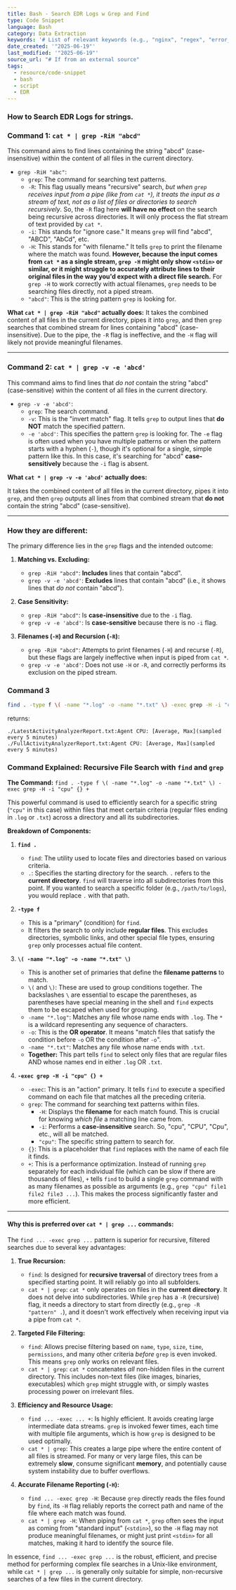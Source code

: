 ```yaml
---
title: Bash - Search EDR Logs w Grep and Find
type: Code Snippet
language: Bash
category: Data Extraction
keywords: '# List of relevant keywords (e.g., "nginx", "regex", "error_logs")'
date_created: '"2025-06-19"'
last_modified: '"2025-06-19"'
source_url: "# If from an external source"
tags:
  - resource/code-snippet
  - bash
  - script
  - EDR
---
```


### How to Search EDR Logs for strings.
### Command 1: `cat * | grep -RiH "abcd"`

This command aims to find lines containing the string "abcd" (case-insensitive) within the content of all files in the current directory.

- `grep -RiH "abc"`:
    - `grep`: The command for searching text patterns.
    - `-R`: This flag usually means "recursive" search, _but when `grep` receives input from a pipe (like from `cat *`), it treats the input as a stream of text, not as a list of files or directories to search recursively_. So, the `-R` flag here **will have no effect** on the search being recursive across directories. It will only process the flat stream of text provided by `cat *`.
    - `-i`: This stands for "ignore case." It means `grep` will find "abcd", "ABCD", "AbCd", etc.
    - `-H`: This stands for "with filename." It tells `grep` to print the filename where the match was found. **However, because the input comes from `cat *` as a single stream, `grep -H` might only show `<stdin>` or similar, or it might struggle to accurately attribute lines to their original files in the way you'd expect with a direct file search.** For `grep -H` to work correctly with actual filenames, `grep` needs to be searching files directly, not a piped stream.
    - `"abcd"`: This is the string pattern `grep` is looking for.

**What `cat * | grep -RiH "abcd"` actually does:**
It takes the combined content of all files in the current directory, pipes it into `grep`, and then `grep` searches that combined stream for lines containing "abcd" (case-insensitive). Due to the pipe, the `-R` flag is ineffective, and the `-H` flag will likely not provide meaningful filenames.

---

### Command 2: `cat * | grep -v -e 'abcd'`

This command aims to find lines that _do not_ contain the string "abcd" (case-sensitive) within the content of all files in the current directory.

- `grep -v -e 'abcd'`:
    - `grep`: The search command.
    - `-v`: This is the "invert match" flag. It tells `grep` to output lines that **do NOT** match the specified pattern.
    - `-e 'abcd'`: This specifies the pattern `grep` is looking for. The `-e` flag is often used when you have multiple patterns or when the pattern starts with a hyphen (`-`), though it's optional for a single, simple pattern like this. In this case, it's searching for "abcd" **case-sensitively** because the `-i` flag is absent.

**What `cat * | grep -v -e 'abcd'` actually does:**

It takes the combined content of all files in the current directory, pipes it into `grep`, and then `grep` outputs all lines from that combined stream that **do not** contain the string "abcd" (case-sensitive).

---

### How they are different:

The primary difference lies in the `grep` flags and the intended outcome:

1. **Matching vs. Excluding:**
    
    - `grep -RiH "abcd"`: **Includes** lines that contain "abcd".
    - `grep -v -e 'abcd'`: **Excludes** lines that contain "abcd" (i.e., it shows lines that _do not_ contain "abcd").
2. **Case Sensitivity:**
    
    - `grep -RiH "abcd"`: Is **case-insensitive** due to the `-i` flag.
    - `grep -v -e 'abcd'`: Is **case-sensitive** because there is no `-i` flag.
3. **Filenames (`-H`) and Recursion (`-R`):**
    
    - `grep -RiH "abcd"`: Attempts to print filenames (`-H`) and recurse (`-R`), but these flags are largely ineffective when input is piped from `cat *`.
    - `grep -v -e 'abcd'`: Does not use `-H` or `-R`, and correctly performs its exclusion on the piped stream.


### Command 3
```bash
find . -type f \( -name "*.log" -o -name "*.txt" \) -exec grep -H -i "cpu" {} +
```

returns:
```
./LatestActivityAnalyzerReport.txt:Agent CPU: [Average, Max](sampled every 5 minutes)
./FullActivityAnalyzerReport.txt:Agent CPU: [Average, Max](sampled every 5 minutes)
```

### Command Explained: Recursive File Search with `find` and `grep`

**The Command:** `find . -type f \( -name "*.log" -o -name "*.txt" \) -exec grep -H -i "cpu" {} +`

This powerful command is used to efficiently search for a specific string (`"cpu"` in this case) within files that meet certain criteria (regular files ending in `.log` or `.txt`) across a directory and all its subdirectories.

**Breakdown of Components:**

1. **`find .`**
    
    - `find`: The utility used to locate files and directories based on various criteria.
    - `.`: Specifies the starting directory for the search. `.` refers to the **current directory**. `find` will traverse into all subdirectories from this point. If you wanted to search a specific folder (e.g., `/path/to/logs`), you would replace `.` with that path.
2. **`-type f`**
    
    - This is a "primary" (condition) for `find`.
    - It filters the search to only include **regular files**. This excludes directories, symbolic links, and other special file types, ensuring `grep` only processes actual file content.
3. **`\( -name "*.log" -o -name "*.txt" \)`**
    
    - This is another set of primaries that define the **filename patterns** to match.
    - `\(` and `\)`: These are used to group conditions together. The backslashes `\` are essential to escape the parentheses, as parentheses have special meaning in the shell and `find` expects them to be escaped when used for grouping.
    - `-name "*.log"`: Matches any file whose name ends with `.log`. The `*` is a wildcard representing any sequence of characters.
    - `-o`: This is the **OR operator**. It means "match files that satisfy the condition before `-o` OR the condition after `-o`".
    - `-name "*.txt"`: Matches any file whose name ends with `.txt`.
    - **Together:** This part tells `find` to select only files that are regular files AND whose names end in either `.log` OR `.txt`.
4. **`-exec grep -H -i "cpu" {} +`**
    
    - `-exec`: This is an "action" primary. It tells `find` to execute a specified command on each file that matches all the preceding criteria.
    - `grep`: The command for searching text patterns within files.
        - `-H`: Displays the **filename** for each match found. This is crucial for knowing _which file_ a matching line came from.
        - `-i`: Performs a **case-insensitive** search. So, "cpu", "CPU", "Cpu", etc., will all be matched.
        - `"cpu"`: The specific string pattern to search for.
    - `{}`: This is a placeholder that `find` replaces with the name of each file it finds.
    - `+`: This is a performance optimization. Instead of running `grep` separately for each individual file (which can be slow if there are thousands of files), `+` tells `find` to build a single `grep` command with as many filenames as possible as arguments (e.g., `grep "cpu" file1 file2 file3 ...`). This makes the process significantly faster and more efficient.

---

#### Why this is preferred over `cat * | grep ...` commands:

The `find ... -exec grep ...` pattern is superior for recursive, filtered searches due to several key advantages:

1. **True Recursion:**
    
    - `find`: Is designed for **recursive traversal** of directory trees from a specified starting point. It will reliably go into all subfolders.
    - `cat * | grep`: `cat *` only operates on files in the **current directory**. It does not delve into subdirectories. While `grep` has a `-R` (recursive) flag, it needs a directory to start from directly (e.g., `grep -R "pattern" .`), and it doesn't work effectively when receiving input via a pipe from `cat *`.
2. **Targeted File Filtering:**
    
    - `find`: Allows precise filtering based on `name`, `type`, `size`, `time`, `permissions`, and many other criteria _before_ `grep` is even invoked. This means `grep` only works on relevant files.
    - `cat * | grep`: `cat *` concatenates _all_ non-hidden files in the current directory. This includes non-text files (like images, binaries, executables) which `grep` might struggle with, or simply wastes processing power on irrelevant files.
3. **Efficiency and Resource Usage:**
    
    - `find ... -exec ... +`: Is highly efficient. It avoids creating large intermediate data streams. `grep` is invoked fewer times, each time with multiple file arguments, which is how `grep` is designed to be used optimally.
    - `cat * | grep`: This creates a large pipe where the entire content of all files is streamed. For many or very large files, this can be extremely **slow**, consume significant **memory**, and potentially cause system instability due to buffer overflows.
4. **Accurate Filename Reporting (`-H`):**
    
    - `find ... -exec grep -H`: Because `grep` directly reads the files found by `find`, its `-H` flag reliably reports the correct path and name of the file where each match was found.
    - `cat * | grep -H`: When piping from `cat *`, `grep` often sees the input as coming from "standard input" (`<stdin>`), so the `-H` flag may not produce meaningful filenames, or might just print `<stdin>` for all matches, making it hard to identify the source file.

In essence, `find ... -exec grep ...` is the robust, efficient, and precise method for performing complex file searches in a Unix-like environment, while `cat * | grep ...` is generally only suitable for simple, non-recursive searches of a few files in the current directory.
